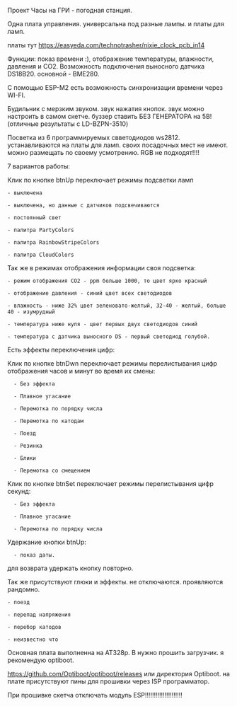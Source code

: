 Проект Часы на ГРИ - погодная станция.

Одна плата управления. универсальна под разные лампы. и платы для ламп.

платы тут https://easyeda.com/technotrasher/nixie_clock_pcb_in14

Функции: показ времени :), отображение температуры, влажности, давления и СО2. Возможность подключения выносного датчика DS18B20. основной - BME280.

С помощью ESP-M2 есть возможность синхронизации времени через WI-FI.

Будильник с мерзким звуком. звук нажатия кнопок. звук можно настроить в самом скетче. буззер ставить БЕЗ ГЕНЕРАТОРА на 5В! (отличные результаты с LD-BZPN-3510)

Посветка из 6 программируемых свветодиодов ws2812. устанавливаются на платы для ламп. своих посадочных мест не имеют. можно размещать по своему усмотрению. RGB не подходят!!!!

7 вариантов работы:

Клик по кнопке btnUp переключает режимы подсветки ламп

    - выключена
    
    - выключена, но данные с датчиков подсвечиваются
    
    - постоянный свет
    
    - палитра PartyColors
    
    - палитра RainbowStripeColors
    
    - палитра CloudColors
    
Так же в режимах отображения информации своя подсветка:

    - режим отображения СО2 - ppm больше 1000, то цвет ярко красный
    
    - отображение давления - синий цвет всех светодиодов
    
    - влажность - ниже 32% цвет зеленовато-желтый, 32-40 - желтый, больше 40 - изумрудный
    
    - температура ниже нуля - цвет первых двух светодиодов синий
    
    - температура с датчика выносного DS - первый светодиод голубой.
      
   Есть эффекты переключения цифр:
   
Клик по кнопке btnDwn переключает режимы перелистывания цифр отображения часов и минут во время их смены:

      - Без эффекта
      
      - Плавное угасание
      
      - Перемотка по порядку числа
      
      - Перемотка по катодам
      
      - Поезд
      
      - Резинка
      
      - Блики
      
      - Перемотка со смещением
      
 Клик по кнопке btnSet переключает режимы перелистывания цифр секунд:
 
      - Без эффекта
      
      - Плавное угасание
      
      - Перемотка по порядку числа
      
Удержание кнопки btnUp:

      - показ даты.
      
для возврата удержать кнопку повторно.

Так же присутствуют глюки и эффекты. не отключаются. проявляются рандомно.

    - поезд
    
    - перепад напряжения
    
    - перебор катодов
    
    - неизвестно что

Основная плата выполненна на  AT328p. B нужно прошить загрузчик. я рекомендую optiboot.

https://github.com/Optiboot/optiboot/releases  или директория Optiboot.
на плате присутствуют пины для прошивки через ISP программатор.

При прошивке скетча отключать модуль ESP!!!!!!!!!!!!!!!!!!!!!

